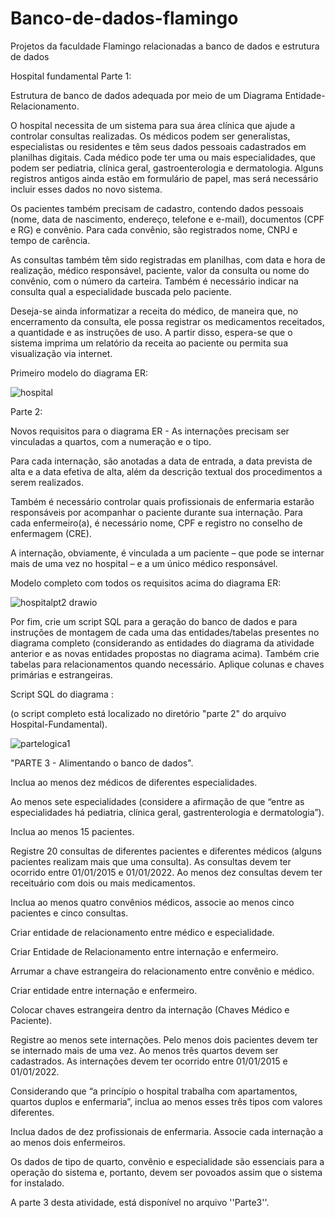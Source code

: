 # Banco-de-dados-flamingo
Projetos da faculdade Flamingo relacionadas a banco de dados e estrutura de dados 

Hospital fundamental 
Parte 1:

Estrutura de banco de dados adequada por meio de um Diagrama Entidade-Relacionamento.

O hospital necessita de um sistema para sua área clínica que ajude a controlar consultas realizadas. Os médicos podem ser generalistas, especialistas ou residentes e têm seus dados pessoais cadastrados em planilhas digitais. Cada médico pode ter uma ou mais especialidades, que podem ser pediatria, clínica geral, gastroenterologia e dermatologia. Alguns registros antigos ainda estão em formulário de papel, mas será necessário incluir esses dados no novo sistema.

Os pacientes também precisam de cadastro, contendo dados pessoais (nome, data de nascimento, endereço, telefone e e-mail), documentos (CPF e RG) e convênio. Para cada convênio, são registrados nome, CNPJ e tempo de carência.

As consultas também têm sido registradas em planilhas, com data e hora de realização, médico responsável, paciente, valor da consulta ou nome do convênio, com o número da carteira. Também é necessário indicar na consulta qual a especialidade buscada pelo paciente.

Deseja-se ainda informatizar a receita do médico, de maneira que, no encerramento da consulta, ele possa registrar os medicamentos receitados, a quantidade e as instruções de uso. A partir disso, espera-se que o sistema imprima um relatório da receita ao paciente ou permita sua visualização via internet.

Primeiro modelo do diagrama ER:

![hospital](https://github.com/juulianarb/Banco-de-dados-flamingo/assets/127902970/55302fef-82c5-4de1-96b0-7a10567faa22)

Parte 2:

Novos requisitos para o diagrama ER - As internações precisam ser vinculadas a quartos, com a numeração e o tipo.

Para cada internação, são anotadas a data de entrada, a data prevista de alta e a data efetiva de alta, além da descrição textual dos procedimentos a serem realizados. 

Também é necessário controlar quais profissionais de enfermaria estarão responsáveis por acompanhar o paciente durante sua internação. Para cada enfermeiro(a), é necessário nome, CPF e registro no conselho de enfermagem (CRE).

A internação, obviamente, é vinculada a um paciente – que pode se internar mais de uma vez no hospital – e a um único médico responsável.

Modelo completo com todos os requisitos acima do diagrama ER:

![hospitalpt2 drawio](https://github.com/juulianarb/Banco-de-dados-flamingo/assets/127902970/6ee5fc4f-661b-47c1-b761-0235ec039fc6)

Por fim, crie um script SQL para a geração do banco de dados e para instruções de montagem de cada uma das entidades/tabelas presentes no diagrama completo (considerando as entidades do diagrama da atividade anterior e as novas entidades propostas no diagrama acima). Também crie tabelas para relacionamentos quando necessário. Aplique colunas e chaves primárias e estrangeiras.

Script SQL do diagrama : 

(o script completo está localizado no diretório "parte 2" do arquivo Hospital-Fundamental).

![partelogica1](https://github.com/juulianarb/Banco-de-dados-flamingo/assets/127902970/b3fd0a3f-a6e5-4ef0-9ed9-4019e3e172d5)

"PARTE 3 - Alimentando o banco de dados". 

Inclua ao menos dez médicos de diferentes especialidades. 


Ao menos sete especialidades (considere a afirmação de que “entre as especialidades há pediatria, clínica geral, gastrenterologia e dermatologia”).


Inclua ao menos 15 pacientes.


Registre 20 consultas de diferentes pacientes e diferentes médicos (alguns pacientes realizam mais que uma consulta). As consultas devem ter ocorrido entre 01/01/2015 e 01/01/2022. Ao menos dez consultas devem ter receituário com dois ou mais medicamentos.


Inclua ao menos quatro convênios médicos, associe ao menos cinco pacientes e cinco consultas.


Criar entidade de relacionamento entre médico e especialidade. 


Criar Entidade de Relacionamento entre internação e enfermeiro. 


Arrumar a chave estrangeira do relacionamento entre convênio e médico.


Criar entidade entre internação e enfermeiro.


Colocar chaves estrangeira dentro da internação (Chaves Médico e Paciente).


Registre ao menos sete internações. Pelo menos dois pacientes devem ter se internado mais de uma vez. Ao menos três quartos devem ser cadastrados. As internações devem ter ocorrido entre 01/01/2015 e 01/01/2022.


Considerando que “a princípio o hospital trabalha com apartamentos, quartos duplos e enfermaria”, inclua ao menos esses três tipos com valores diferentes.


Inclua dados de dez profissionais de enfermaria. Associe cada internação a ao menos dois enfermeiros.


Os dados de tipo de quarto, convênio e especialidade são essenciais para a operação do sistema e, portanto, devem ser povoados assim que o sistema for instalado.


A parte 3 desta atividade, está disponível no arquivo ''Parte3''.


